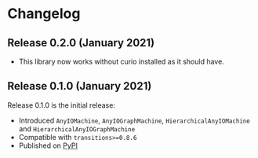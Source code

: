 # Changelog

## Release 0.2.0 (January 2021)

- This library now works without curio installed as it should have.

## Release 0.1.0 (January 2021)

Release 0.1.0 is the initial release:

- Introduced `AnyIOMachine`, `AnyIOGraphMachine`, `HierarchicalAnyIOMachine` and `HierarchicalAnyIOGraphMachine`
- Compatible with `transitions>=0.8.6`
- Published on [PyPI](https://pypi.org/project/transitions-anyio/)
